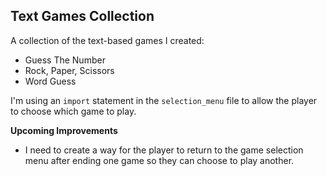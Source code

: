 ## Text Games Collection

A collection of the text-based games I created: 

* Guess The Number 
* Rock, Paper, Scissors
* Word Guess

I'm using an `import` statement in the `selection_menu` file to allow the player to choose which game to play.

**Upcoming Improvements**
* I need to create a way for the player to return to the game selection menu after ending one game so they can choose to play another.

